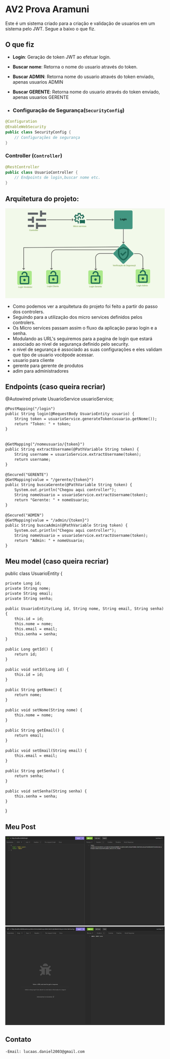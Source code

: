 # AV2 Prova Aramuni
Este é um sistema criado para a criação e validação de usuarios em um sistema pelo JWT.
Segue a baixo o que fiz.

## O que fiz

- **Login**: Geração de token JWT ao efetuar login.
- **Buscar nome**: Retorna o nome do usuario através do token.
- **Buscar ADMIN**: Retorna nome do usuario através do token enviado, apenas usuarios ADMIN
- **Buscar GERENTE**: Retorna nome do usuario através do token enviado, apenas usuarios GERENTE

- ### Configuração de Segurança(`SecurityConfig`)

```java
@Configuration
@EnableWebSecurity
public class SecurityConfig {
    // Configurações de segurança
}
```
### Controller (`Controller`)
```java
@RestController
public class UsuarioController {
    // Endpoints de login,buscar nome etc.
}
```
## Arquitetura do projeto:

![image](https://github.com/LucasDanielDias/Prova-Av2-Arquitetura/blob/fc9350ab39ee5340e84c411214e0df073ed946e2/imagem/Imagem%202.png)

 - Como podemos ver a arquitetura do projeto foi feito a partir do passo dos controlers.
 - Seguindo para a utilização dos micro services definidos pelos controlers.
 - Os Micro services passam assim o fluxo da aplicação parao login e a senha.
 - Modulando as URL's seguiremos para a pagina de login que estará associado ao nivel de segurança definido pelo security.
 - o nivel de segurança é associado as suas configurações e eles validam que tipo de usuario vocêpode acessar.
 - usuario para cliente
 - gerente para gerente de produtos
 - adim para administradores

## Endpoints (caso queira recriar)

  @Autowired
    private UsuarioService usuarioService;

    @PostMapping("/login")
    public String login(@RequestBody UsuarioEntity usuario) {
        String token = usuarioService.generateToken(usuario.getNome());
        return "Token: " + token;
    }


    @GetMapping("/nomeusuario/{token}")
    public String extractUsername(@PathVariable String token) {
        String username = usuarioService.extractUsername(token);
        return username;
    }

    @Secured("GERENTE")
    @GetMapping(value = "/gerente/{token}")
    public String buscaGerente(@PathVariable String token) {
        System.out.println("Chegou aqui controller");
        String nomeUsuario = usuarioService.extractUsername(token);
        return "Gerente: " + nomeUsuario;
    }

    @Secured("ADMIN")
    @GetMapping(value = "/admin/{token}")
    public String buscaAdmin(@PathVariable String token) {
        System.out.println("Chegou aqui controller");
        String nomeUsuario = usuarioService.extractUsername(token);
        return "Admin: " + nomeUsuario;
    }

 ## Meu model (caso queira recriar)
public class UsuarioEntity {

    private Long id;
    private String nome;
    private String email;
    private String senha;

    public UsuarioEntity(Long id, String nome, String email, String senha) {
        this.id = id;
        this.nome = nome;
        this.email = email;
        this.senha = senha;
    }

    public Long getId() {
        return id;
    }

    public void setId(Long id) {
        this.id = id;
    }

    public String getNome() {
        return nome;
    }

    public void setNome(String nome) {
        this.nome = nome;
    }

    public String getEmail() {
        return email;
    }

    public void setEmail(String email) {
        this.email = email;
    }

    public String getSenha() {
        return senha;
    }

    public void setSenha(String senha) {
        this.senha = senha;
    }
}
## Meu Post
![image](https://github.com/LucasDanielDias/Prova-Av2-Arquitetura/blob/f7c12fd29964544c3cddbee5854d97fda5ab0cf8/imagem/img2.png)
![image](https://github.com/LucasDanielDias/Prova-Av2-Arquitetura/blob/f7c12fd29964544c3cddbee5854d97fda5ab0cf8/imagem/img%203.png)
## Contato
    -Email: lucaas.daniel2003@gmail.com
